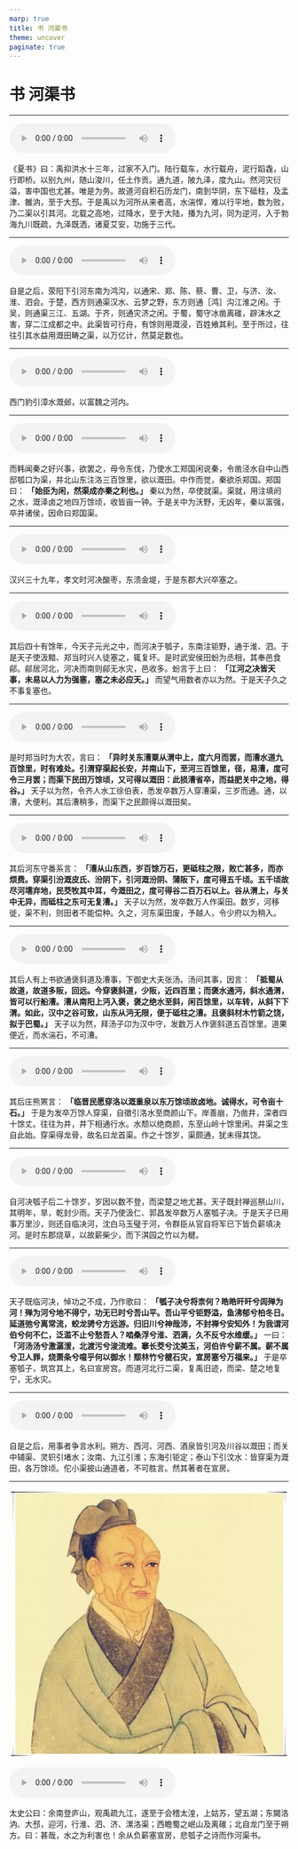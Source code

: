 ```yaml
---
marp: true
title: 书 河渠书
theme: uncover
paginate: true
---
```


# 书 河渠书

---

![](assets/audios/029/1.mp3)

《夏书》曰：禹抑洪水十三年，过家不入门。陆行载车，水行载舟，泥行蹈毳，山行即桥。以别九州，随山浚川，任土作贡。通九道，陂九泽，度九山。然河灾衍溢，害中国也尤甚。唯是为务。故道河自积石历龙门，南到华阴，东下砥柱，及孟津、雒汭，至于大邳。于是禹以为河所从来者高，水湍悍，难以行平地，数为败，乃二渠以引其河。北载之高地，过降水，至于大陆，播为九河，同为逆河，入于勃海九川既疏，九泽既洒，诸夏艾安，功施于三代。

---

![](assets/audios/029/2.mp3)

自是之后，荥阳下引河东南为鸿沟，以通宋、郑、陈、蔡、曹、卫，与济、汝、淮、泗会。于楚，西方则通渠汉水、云梦之野，东方则通［鸿］沟江淮之闲。于吴，则通渠三江、五湖。于齐，则通灾济之闲。于蜀，蜀守冰凿离碓，辟沫水之害，穿二江成都之中。此渠皆可行舟，有馀则用溉浸，百姓飨其利。至于所过，往往引其水益用溉田畴之渠，以万亿计，然莫足数也。

---

![](assets/audios/029/3.mp3)

西门豹引漳水溉邺，以富魏之河内。

---

![](assets/audios/029/4.mp3)

而韩闻秦之好兴事，欲罢之，毋令东伐，乃使水工郑国闲说秦，令凿泾水自中山西邸瓠口为渠，并北山东注洛三百馀里，欲以溉田。中作而觉，秦欲杀郑国。郑国曰： __「始臣为闲，然渠成亦秦之利也。」__ 秦以为然，卒使就渠。渠就，用注填阏之水，溉泽卤之地四万馀顷，收皆亩一钟。于是关中为沃野，无凶年，秦以富强，卒并诸侯，因命曰郑国渠。

---

![](assets/audios/029/5.mp3)

汉兴三十九年，孝文时河决酸枣，东溃金堤，于是东郡大兴卒塞之。

---

![](assets/audios/029/6.mp3)

其后四十有馀年，今天子元光之中，而河决于瓠子，东南注钜野，通于淮、泗。于是天子使汲黯、郑当时兴人徒塞之，辄复坏。是时武安侯田蚡为丞相，其奉邑食鄃。鄃居河北，河决而南则鄃无水灾，邑收多。蚡言于上曰： __「江河之决皆天事，未易以人力为强塞，塞之未必应天。」__ 而望气用数者亦以为然。于是天子久之不事复塞也。

---

![](assets/audios/029/7.mp3)

是时郑当时为大农，言曰： __「异时关东漕粟从渭中上，度六月而罢，而漕水道九百馀里，时有难处。引渭穿渠起长安，并南山下，至河三百馀里，径，易漕，度可令三月罢；而渠下民田万馀顷，又可得以溉田：此损漕省卒，而益肥关中之地，得谷。」__ 天子以为然，令齐人水工徐伯表，悉发卒数万人穿漕渠，三岁而通。通，以漕，大便利。其后漕稍多，而渠下之民颇得以溉田矣。

---

![](assets/audios/029/8.mp3)

其后河东守番系言： __「漕从山东西，岁百馀万石，更砥柱之限，败亡甚多，而亦烦费。穿渠引汾溉皮氏、汾阴下，引河溉汾阴、蒲阪下，度可得五千顷。五千顷故尽河壖弃地，民茭牧其中耳，今溉田之，度可得谷二百万石以上。谷从渭上，与关中无异，而砥柱之东可无复漕。」__ 天子以为然，发卒数万人作渠田。数岁，河移徙，渠不利，则田者不能偿种。久之，河东渠田废，予越人，令少府以为稍入。

---

![](assets/audios/029/9.mp3)

其后人有上书欲通褒斜道及漕事，下御史大夫张汤。汤问其事，因言： __「抵蜀从故道，故道多阪，回远。今穿褒斜道，少阪，近四百里；而褒水通沔，斜水通渭，皆可以行船漕。漕从南阳上沔入褒，褒之绝水至斜，闲百馀里，以车转，从斜下下渭。如此，汉中之谷可致，山东从沔无限，便于砥柱之漕。且褒斜材木竹箭之饶，拟于巴蜀。」__ 天子以为然，拜汤子卬为汉中守，发数万人作褒斜道五百馀里。道果便近，而水湍石，不可漕。

---

![](assets/audios/029/10.mp3)

其后庄熊罴言： __「临晋民愿穿洛以溉重泉以东万馀顷故卤地。诚得水，可令亩十石。」__ 于是为发卒万馀人穿渠，自徵引洛水至商颜山下。岸善崩，乃凿井，深者四十馀丈。往往为井，井下相通行水。水颓以绝商颜，东至山岭十馀里闲。井渠之生自此始。穿渠得龙骨，故名曰龙首渠。作之十馀岁，渠颇通，犹未得其饶。

---

![](assets/audios/029/11.mp3)

自河决瓠子后二十馀岁，岁因以数不登，而梁楚之地尤甚。天子既封禅巡祭山川，其明年，旱，乾封少雨。天子乃使汲仁、郭昌发卒数万人塞瓠子决。于是天子已用事万里沙，则还自临决河，沈白马玉璧于河，令群臣从官自将军已下皆负薪填决河。是时东郡烧草，以故薪柴少，而下淇园之竹以为楗。

---

![](assets/audios/029/12.mp3)

天子既临河决，悼功之不成，乃作歌曰： __「瓠子决兮将柰何？皓皓旰旰兮闾殚为河！殚为河兮地不得宁，功无已时兮吾山平。吾山平兮钜野溢，鱼沸郁兮柏冬日。延道弛兮离常流，蛟龙骋兮方远游。归旧川兮神哉沛，不封禅兮安知外！为我谓河伯兮何不仁，泛滥不止兮愁吾人？啮桑浮兮淮、泗满，久不反兮水维缓。」__ 一曰： __「河汤汤兮激潺湲，北渡污兮浚流难。搴长茭兮沈美玉，河伯许兮薪不属。薪不属兮卫人罪，烧萧条兮噫乎何以御水！颓林竹兮楗石灾，宣房塞兮万福来。」__ 于是卒塞瓠子，筑宫其上，名曰宣房宫。而道河北行二渠，复禹旧迹，而梁、楚之地复宁，无水灾。

---

![](assets/audios/029/13.mp3)

自是之后，用事者争言水利。朔方、西河、河西、酒泉皆引河及川谷以溉田；而关中辅渠、灵轵引堵水；汝南、九江引淮；东海引钜定；泰山下引汶水：皆穿渠为溉田，各万馀顷。佗小渠披山通道者，不可胜言。然其著者在宣房。

---

![bg left](assets/images/simaqian.webp)

![](assets/audios/029/14.mp3)

太史公曰：余南登庐山，观禹疏九江，遂至于会稽太湟，上姑苏，望五湖；东闚洛汭、大邳，迎河，行淮、泗、济、漯洛渠；西瞻蜀之岷山及离碓；北自龙门至于朔方。曰：甚哉，水之为利害也！余从负薪塞宣房，悲瓠子之诗而作河渠书。